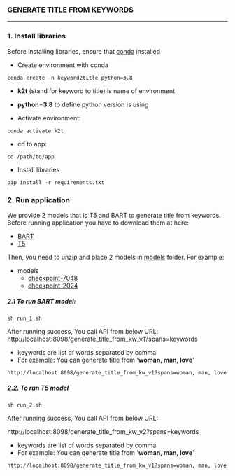 ### GENERATE TITLE FROM KEYWORDS

---

### 1. Install libraries
Before installing libraries, ensure that [conda](https://docs.conda.io/projects/conda/en/latest/user-guide/install/linux.html) installed

* Create environment with conda
```shell
conda create -n keyword2title python=3.8
```
* **k2t** (stand for keyword to title) is name of environment
* **python=3.8** to define python version is using

* Activate environment:
```shell
conda activate k2t
```

* cd to app:
```shell
cd /path/to/app
```
* Install libraries
```shell
pip install -r requirements.txt
```

### 2. Run application
We provide 2 models that is T5 and BART to generate title from keywords. 
Before running application you have to download them at here:
* [BART](https://drive.google.com/file/d/1vscEhytL3_cfi963tpIXbnN6NyBTucBB/view?usp=share_link)
* [T5](https://drive.google.com/file/d/1i8xrv9FkqDqP12YwYulp4hcj9YMtvWK1/view?usp=share_link)

Then, you need to unzip and place 2 models in [models](models) folder. For example:
- models
  - [checkpoint-7048](checkpoint-7048)
  - [checkpoint-2024](checkpoint-2024)
#####  2.1 To run BART model:


```shell
sh run_1.sh
```

After running success, You call API from below URL:
http://localhost:8098/generate_title_from_kw_v1?spans=keywords

* keywords are list of words separated by comma
* For example: You can generate title from '**woman, man, love**'

```
http://localhost:8098/generate_title_from_kw_v1?spans=woman, man, love
```

#####  2.2. To run T5 model

```shell
sh run_2.sh
```

After running success, You call API from below URL:

http://localhost:8098/generate_title_from_kw_v2?spans=keywords

* keywords are list of words separated by comma
* For example: You can generate title from '**woman, man, love**'

```
http://localhost:8098/generate_title_from_kw_v1?spans=woman, man, love
```